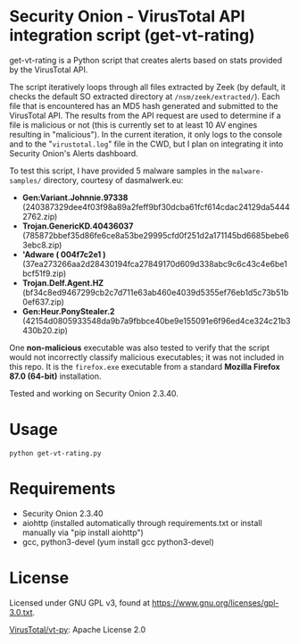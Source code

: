 # Security Onion - VirusTotal API integration script (get-vt-rating)

get-vt-rating is a Python script that creates alerts based on stats provided by the VirusTotal API.

The script iteratively loops through all files extracted by Zeek (by default, it checks the default SO extracted directory at `/nsm/zeek/extracted/`). Each file that is encountered has an MD5 hash generated and submitted to the VirusTotal API. The results from the API request are used to determine if a file is malicious or not (this is currently set to at least 10 AV engines resulting in "malicious"). In the current iteration, it only logs to the console and to the "`virustotal.log`" file in the CWD, but I plan on integrating it into Security Onion's Alerts dashboard.

To test this script, I have provided 5 malware samples in the `malware-samples/` directory, courtesy of dasmalwerk.eu:
- **Gen:Variant.Johnnie.97338** (240387329dee4f03f98a89a2feff9bf30dcba61fcf614cdac24129da54442762.zip)
- **Trojan.GenericKD.40436037** (785872bbef35d86fe6ce8a53be29995cfd0f251d2a171145bd6685bebe63ebc8.zip)
- **'Adware ( 004f7c2e1 )** (37ea273266aa2d28430194fca27849170d609d338abc9c6c43c4e6be1bcf51f9.zip)
- **Trojan.Delf.Agent.HZ** (bf34c8ed9467299cb2c7d711e63ab460e4039d5355ef76eb1d5c73b51b0ef637.zip)
- **Gen:Heur.PonyStealer.2** (42154d0805933548da9b7a9fbbce40be9e155091e6f96ed4ce324c21b3430b20.zip)

One **non-malicious** executable was also tested to verify that the script would not incorrectly classify malicious executables; it was not included in this repo. It is the `firefox.exe` executable from a standard **Mozilla Firefox 87.0 (64-bit)** installation.

Tested and working on Security Onion 2.3.40. 

# Usage
`python get-vt-rating.py`

# Requirements
- Security Onion 2.3.40
- aiohttp (installed automatically through requirements.txt or install manually via "pip install aiohttp")
- gcc, python3-devel (yum install gcc python3-devel)

# License
Licensed under GNU GPL v3, found at https://www.gnu.org/licenses/gpl-3.0.txt.

[VirusTotal/vt-py](https://github.com/VirusTotal/vt-py/blob/master/LICENSE): Apache License 2.0
